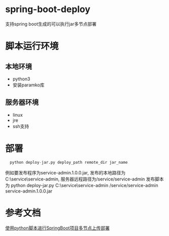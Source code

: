 # spring-boot-deploy
  支持spring boot生成的可以执行jar多节点部署
  
# 脚本运行环境

## 本地环境
  - python3
  - 安装paramko库
  
## 服务器环境
  - linux
  - jre
  - ssh支持
  
# 部署
```python
  python deploy-jar.py deploy_path remote_dir jar_name
```
例如要发布程序为service-admin.1.0.0.jar,
发布的本地路径为C:\service\service-admin,
服务器远程路径为/service/service-admin
发布脚本为  python deploy-jar.py C:\service\service-admin /service/service-admin service-admin.1.0.0.jar

# 参考文档
  [使用python脚本进行SpringBoot项目多节点上传部署](https://www.jianshu.com/p/74979fbdb103)
  
  
  
